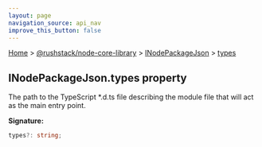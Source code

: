 ```yaml
---
layout: page
navigation_source: api_nav
improve_this_button: false
---
```



[Home](./index.md) &gt; [@rushstack/node-core-library](./node-core-library.md) &gt; [INodePackageJson](./node-core-library.inodepackagejson.md) &gt; [types](./node-core-library.inodepackagejson.types.md)

## INodePackageJson.types property

The path to the TypeScript \*.d.ts file describing the module file that will act as the main entry point.

<b>Signature:</b>

```typescript
types?: string;
```
